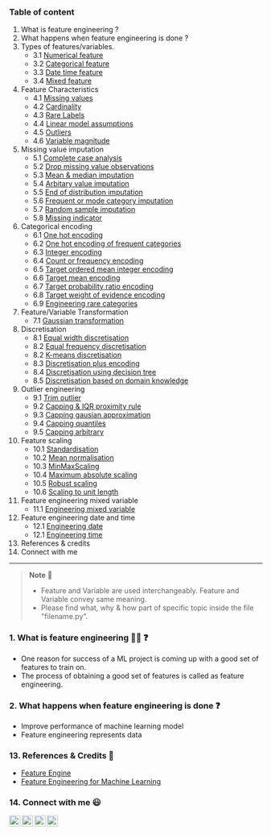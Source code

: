 ### Table of content

1. What is feature engineering ?
2. What happens when feature engineering is done ?
3. Types of features/variables.
    - 3.1 [Numerical feature](https://github.com/Akshaykumarcp/ML-Feature-Engineering/blob/main/0.1_types_of_variable_or_features/0.1.1_numerical_variable.py)
    - 3.2 [Categorical feature](https://github.com/Akshaykumarcp/ML-Feature-Engineering/blob/main/0.1_types_of_variable_or_features/0.1.2_categorical_variables.py)
    - 3.3 [Date time feature](https://github.com/Akshaykumarcp/ML-Feature-Engineering/blob/main/0.1_types_of_variable_or_features/0.1.3_date_time_variables.py)
    - 3.4 [Mixed feature](https://github.com/Akshaykumarcp/ML-Feature-Engineering/blob/main/0.1_types_of_variable_or_features/0.1.4_mixed_variables.py)
4. Feature Characteristics
    - 4.1 [Missing values](https://github.com/Akshaykumarcp/ML-Feature-Engineering/blob/main/0.2_variable_characteristics/0.2.1_missing_values.py)
    - 4.2 [Cardinality](https://github.com/Akshaykumarcp/ML-Feature-Engineering/blob/main/0.2_variable_characteristics/0.2.2_cardinality.py)
    - 4.3 [Rare Labels](https://github.com/Akshaykumarcp/ML-Feature-Engineering/blob/main/0.2_variable_characteristics/0.2.3_rare_labels.py)
    - 4.4 [Linear model assumptions](https://github.com/Akshaykumarcp/ML-Feature-Engineering/blob/main/0.2_variable_characteristics/0.2.4_linear_models_assumptions.py)
    - 4.5 [Outliers](https://github.com/Akshaykumarcp/ML-Feature-Engineering/blob/main/0.2_variable_characteristics/0.2.5_outliers.py)
    - 4.6 [Variable magnitude](https://github.com/Akshaykumarcp/ML-Feature-Engineering/blob/main/0.2_variable_characteristics/0.2.6_variable_magnitude.py)
5. Missing value imputation
    - 5.1 [Complete case analysis](https://github.com/Akshaykumarcp/ML-Feature-Engineering/blob/main/0.3_missing%20value%20imputation/0.1_complete_case_analysis.py)
    - 5.2 [Drop missing value observations](https://github.com/Akshaykumarcp/ML-Feature-Engineering/blob/main/0.3_missing%20value%20imputation/0.3_dropna_data_distribution_check.py)
    - 5.3 [Mean & median imputation](https://github.com/Akshaykumarcp/ML-Feature-Engineering/blob/main/0.3_missing%20value%20imputation/0.4_mean_median_imputation.py)
    - 5.4 [Arbitary value imputation](https://github.com/Akshaykumarcp/ML-Feature-Engineering/blob/main/0.3_missing%20value%20imputation/0.5_arbitary_value_imputation.py)
    - 5.5 [End of distribution imputation](https://github.com/Akshaykumarcp/ML-Feature-Engineering/blob/main/0.3_missing%20value%20imputation/0.6_end_of_distribution_imputation.py)
    - 5.6 [Frequent or mode category imputation](https://github.com/Akshaykumarcp/ML-Feature-Engineering/blob/main/0.3_missing%20value%20imputation/0.7_frequent_or_mode_category_imputation.py)
    - 5.7 [Random sample imputation](https://github.com/Akshaykumarcp/ML-Feature-Engineering/blob/main/0.3_missing%20value%20imputation/0.9_random_sample_imputation.py)
    - 5.8 [Missing indicator](https://github.com/Akshaykumarcp/ML-Feature-Engineering/blob/main/0.3_missing%20value%20imputation/0.10_missing_indicator.py)
6. Categorical encoding
    - 6.1 [One hot encoding](https://github.com/Akshaykumarcp/ML-Feature-Engineering/blob/main/0.4_categorical%20encoding/0.1_one_hot_encoding.py)
    - 6.2 [One hot encoding of frequent categories](https://github.com/Akshaykumarcp/ML-Feature-Engineering/blob/main/0.4_categorical%20encoding/0.2_one_hot_encoding_of_frequent_categories.py)
    - 6.3 [Integer encoding](https://github.com/Akshaykumarcp/ML-Feature-Engineering/blob/main/0.4_categorical%20encoding/0.3_integer_encoding.py)
    - 6.4 [Count or frequency encoding](https://github.com/Akshaykumarcp/ML-Feature-Engineering/blob/main/0.4_categorical%20encoding/0.4_count_or_frequency_encoding.py)
    - 6.5 [Target ordered mean integer encoding](https://github.com/Akshaykumarcp/ML-Feature-Engineering/blob/main/0.4_categorical%20encoding/0.5_target_ordered_mean_integer_encoding.py)
    - 6.6 [Target mean encoding](https://github.com/Akshaykumarcp/ML-Feature-Engineering/blob/main/0.4_categorical%20encoding/0.6_target_mean_encoding.py)
    - 6.7 [Target probability ratio encoding](https://github.com/Akshaykumarcp/ML-Feature-Engineering/blob/main/0.4_categorical%20encoding/0.7_target_probability_ratio_encoding.py)
    - 6.8 [Target weight of evidence encoding](https://github.com/Akshaykumarcp/ML-Feature-Engineering/blob/main/0.4_categorical%20encoding/0.8_target_weight_of_evidence_encoding.py)
    - 6.9 [Engineering rare categories](https://github.com/Akshaykumarcp/ML-Feature-Engineering/blob/main/0.4_categorical%20encoding/0.10_engineering_rare_categories.py)
7. Feature/Variable Transformation
    - 7.1 [Gaussian transformation](https://github.com/Akshaykumarcp/ML-Feature-Engineering/blob/main/0.5_variable_transformation/0.5.1_gaussian_transformation.py)
8. Discretisation
    - 8.1 [Equal width discretisation](https://github.com/Akshaykumarcp/ML-Feature-Engineering/blob/main/0.6_discretisation/0.6.1_equal_width_discretisation.py)
    - 8.2 [Equal frequency discretisation](https://github.com/Akshaykumarcp/ML-Feature-Engineering/blob/main/0.6_discretisation/0.6.2_equal_frequency_discretisation.py)
    - 8.2 [K-means discretisation](https://github.com/Akshaykumarcp/ML-Feature-Engineering/blob/main/0.6_discretisation/0.6.3_kmeans_discretisation.py)
    - 8.3 [Discretisation plus encoding](https://github.com/Akshaykumarcp/ML-Feature-Engineering/blob/main/0.6_discretisation/0.6.4_discretisation_plus_encoding.py)
    - 8.4 [Discretisation using decision tree ](https://github.com/Akshaykumarcp/ML-Feature-Engineering/blob/main/0.6_discretisation/0.6.5_discretisation_using_decisionTree.py)
    - 8.5 [Discretisation based on domain knowledge](https://github.com/Akshaykumarcp/ML-Feature-Engineering/blob/main/0.6_discretisation/0.6.6_domain_knowledge_discretisation.py)
9. Outlier engineering
    - 9.1 [Trim outlier](https://github.com/Akshaykumarcp/ML-Feature-Engineering/blob/main/0.7_outlier_engineering/0.7.1_outlier_trimming.py)
    - 9.2 [Capping & IQR proximity rule](https://github.com/Akshaykumarcp/ML-Feature-Engineering/blob/main/0.7_outlier_engineering/0.7.2_capping_IQR_proximity_rule.py)
    - 9.3 [Capping gausian approximation](https://github.com/Akshaykumarcp/ML-Feature-Engineering/blob/main/0.7_outlier_engineering/0.7.3_capping_gaussian_approximation.py)
    - 9.4 [Capping quantiles](https://github.com/Akshaykumarcp/ML-Feature-Engineering/blob/main/0.7_outlier_engineering/0.7.4_capping_quantiles.py)
    - 9.5 [Capping arbitrary](https://github.com/Akshaykumarcp/ML-Feature-Engineering/blob/main/0.7_outlier_engineering/0.7.5_capping_arbitrary.py)
10. Feature scaling
    - 10.1 [Standardisation](https://github.com/Akshaykumarcp/ML-Feature-Engineering/blob/main/0.8_feature_scaling/0.8.1_standardisation.py)
    - 10.2 [Mean normalisation](https://github.com/Akshaykumarcp/ML-Feature-Engineering/blob/main/0.8_feature_scaling/0.8.2_mean_normalisation.py)
    - 10.3 [MinMaxScaling](https://github.com/Akshaykumarcp/ML-Feature-Engineering/blob/main/0.8_feature_scaling/0.8.3_minMaxScaling.py)
    - 10.4 [Maximum absolute scaling](https://github.com/Akshaykumarcp/ML-Feature-Engineering/blob/main/0.8_feature_scaling/0.8.4_maximum_absolute_scaling.py)
    - 10.5 [Robust scaling](https://github.com/Akshaykumarcp/ML-Feature-Engineering/blob/main/0.8_feature_scaling/0.8.5_robust_scaling.py)
    - 10.6 [Scaling to unit length](https://github.com/Akshaykumarcp/ML-Feature-Engineering/blob/main/0.8_feature_scaling/0.8.6_scaling_to_unit_length.py)
11. Feature engineering mixed variable
    - 11.1 [Engineering mixed variable](https://github.com/Akshaykumarcp/ML-Feature-Engineering/blob/main/0.9_mixed_variables/0.9.1_engineering_mixed_variables.py)
12. Feature engineering date and time
    - 12.1 [Engineering date](https://github.com/Akshaykumarcp/ML-Feature-Engineering/blob/main/0.10_engineering_date_time/0.10.1_engineering_date.py)
    - 12.1 [Engineering time](https://github.com/Akshaykumarcp/ML-Feature-Engineering/blob/main/0.10_engineering_date_time/0.10.2_engineering_time.py)
13. References & credits
14. Connect with me

---

> **Note** :scroll:  
> - Feature and Variable are used interchangeably. Feature and Variable convey same meaning.
> - Please find what, why & how part of specific topic inside the file "filename.py". 

### 1. What is feature engineering :man_technologist: :question:

- One reason for success of a ML project is coming up with a good set of features to train on. 
- The process of obtaining a good set of features is called as feature engineering.

### 2. What happens when feature engineering is done :question:

- Improve performance of machine learning model
- Feature engineering represents data 

### 13. References & Credits :handshake:
- [Feature Engine](https://feature-engine.readthedocs.io/en/1.2.x/)
- [Feature Engineering for Machine Learning](https://www.udemy.com/feature-engineering-for-machine-learning)

### 14. Connect with me :smiley:

[<img align="left" alt="" width="22px" src="https://simpleicons.org/icons/linkedin.svg" />](https://www.linkedin.com/in/akshay-kumar-c-p/)
[<img align="left" alt="" width="22px" src="https://simpleicons.org/icons/youtube.svg" />](https://www.youtube.com/channel/UC3l8RTE3zBRzUrHbSXpx-qA)
[<img align="left" alt="" width="22px" src="https://simpleicons.org/icons/github.svg" />](https://github.com/Akshaykumarcp)
[<img align="left" alt="" width="22px" src="https://simpleicons.org/icons/medium.svg" />](https://medium.com/@akshai.148)



